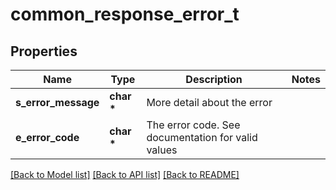 # common_response_error_t

## Properties
Name | Type | Description | Notes
------------ | ------------- | ------------- | -------------
**s_error_message** | **char \*** | More detail about the error | 
**e_error_code** | **char \*** | The error code. See documentation for valid values | 

[[Back to Model list]](../README.md#documentation-for-models) [[Back to API list]](../README.md#documentation-for-api-endpoints) [[Back to README]](../README.md)


